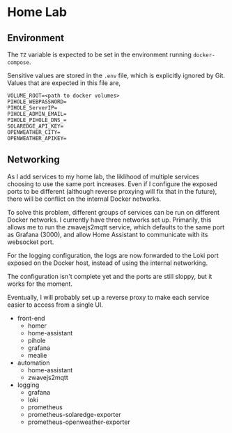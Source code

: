 # Home Lab

## Environment

The `TZ` variable is expected to be set in the environment running
`docker-compose`.

Sensitive values are stored in the `.env` file, which is explicitly ignored by
Git. Values that are expected in this file are,

```
VOLUME_ROOT=<path to docker volumes>
PIHOLE_WEBPASSWORD=
PIHOLE_ServerIP=
PIHOLE_ADMIN_EMAIL=
PIHOLE_PIHOLE_DNS_=
SOLAREDGE_API_KEY=
OPENWEATHER_CITY=
OPENWEATHER_APIKEY=
```

## Networking

As I add services to my home lab, the liklihood of multiple services choosing
to use the same port increases. Even if I configure the exposed ports to be
different (although reverse proxying will fix that in the future), there will
be conflict on the internal Docker networks.

To solve this problem, different groups of services can be run on different
Docker networks. I currently have three networks set up. Primarily, this
allows me to run the zwavejs2mqtt service, which defaults to the same port as
Grafana (3000), and allow Home Assistant to communicate with its websocket
port.

For the logging configuration, the logs are now forwarded to the Loki port
exposed on the Docker host, instead of using the internal networking.

The configuration isn't complete yet and the ports are still sloppy, but it
works for the moment.

Eventually, I will probably set up a reverse proxy to make each service easier
to access from a single UI.

- front-end
  - homer
  - home-assistant
  - pihole
  - grafana
  - mealie
- automation
  - home-assistant
  - zwavejs2mqtt
- logging
  - grafana
  - loki
  - prometheus
  - prometheus-solaredge-exporter
  - prometheus-openweather-exporter
